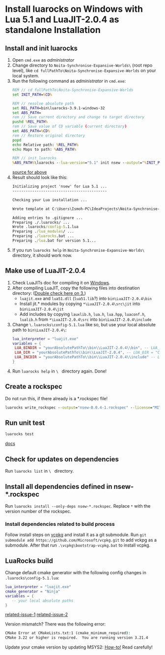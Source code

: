 # Install luarocks on Windows with Lua 5.1 and LuaJIT-2.0.4 as standalone Installation

## Install and init luarocks

1. Open `cmd.exe` as *administrator*
2. Change directory to `Noita-Synchronise-Expansive-Worlds\` (root repo level), like `cd fullPathTo\Noita-Synchronise-Expansive-Worlds` on your local system.
3. Run the following command as *administrator* in `cmd.exe`:
   ```cmd
   REM // cd fullPathTo\Noita-Synchronise-Expansive-Worlds
   set INIT_PATH=%CD%
   
   REM // resolve absolute path
   set REL_PATH=bin\luarocks-3.9.1-windows-32
   set ABS_PATH=
   rem // Save current directory and change to target directory
   pushd %REL_PATH%
   rem // Save value of CD variable (current directory)
   set ABS_PATH=%CD%
   rem // Restore original directory
   popd   
   echo Relative path: %REL_PATH%
   echo Maps to path: %ABS_PATH%
   
   REM // init luarocks
   %ABS_PATH%\luarocks --lua-version="5.1" init nsew --output="%INIT_PATH%" --homepage="https://github.com/Ismoh/Noita-Synchronise-Expansive-Worlds" --lua-versions="5.1" --license="MIT"
   ```
   [source for above](https://stackoverflow.com/questions/1645843/resolve-absolute-path-from-relative-path-and-or-file-name)
4. Result should look like this:
   ```cmd
   Initializing project 'nsew' for Lua 5.1 ...
   -------------------------------------------
   
   Checking your Lua installation ...
   
   Wrote template at C:\Users\Ismoh-PC\IdeaProjects\Noita-Synchronise-Expansive-Worlds -- you should now edit and finish it.
   
   Adding entries to .gitignore ...
   Preparing ./.luarocks/ ...
   Wrote .luarocks/config-5.1.lua
   Preparing ./lua_modules/ ...
   Preparing ./luarocks.bat ...
   Preparing ./lua.bat for version 5.1...
   ```
5. If you run `luarocks help` in `Noita-Synchronise-Expansive-Worlds\` directory, it should work now.

## Make use of LuaJIT-2.0.4
1. Check LuaJITs doc for compiling it on [Windows](https://luajit.org/install.html#windows).
2. After compiling LuaJIT, copy the following files into destination directory: ([Double check here on 3.](https://gist.github.com/Egor-Skriptunoff/cb952f7eaf39b7b1bf739b818ece87cd))
    - `luajit.exe` and `lua51.dll` (`lua51.lib`?) into `bin\LuaJIT-2.0.4\bin`
    - Install jit.* modules by copying `*\LuaJIT-2.0.4\src\jit` into `bin\LuaJIT-2.0.4\jit`
    - Add includes by copying `lauxlib.h`, `lua.h`, `lua.hpp`, `luaconf.h`, `lualib.h` from `*\LuaJIT-2.0.4\src` into `bin\LuaJIT-2.0.4\include`
3. Change `\.luarocks\config-5.1.lua` like so, but use your local absolute path to `bin\LuaJIT-2.0.4\`:
   ```lua
   lua_interpreter = "luajit.exe"
   variables = {
    LUA_BINDIR = "yourAbsolutePathTo\\bin\\LuaJIT-2.0.4\\bin", -- LUA_BINDIR = "C:\\msys64\\mingw32\\bin",
    LUA_DIR = "yourAbsolutePathTo\\bin\\LuaJIT-2.0.4", -- LUA_DIR = "C:\\msys64\\mingw32",
    LUA_INCDIR = "yourAbsolutePathTo\\bin\\LuaJIT-2.0.4\\include" -- LUA_INCDIR = "C:\\msys64\\mingw32/include/lua5.1"
   }
   ```
4. Run `luarocks help` in `\ ` directory again. Done!

## Create a rockspec
Do not run this, if there already is a *.rockspec file!
```cmd
luarocks write_rockspec --output="nsew-0.0.4-1.rockspec" --license="MIT" --lua-versions="5.1" --rockspec-format="3.0"
```

## Run unit test
```cmd
luarocks test
```
[docs](https://github.com/luarocks/luarocks/wiki/test#test-types)

## Check for updates on dependencies
Run `luarocks list` in `\ ` directory.

## Install all dependencies defined in nsew-*.rockspec
Run `luarocks install --only-deps nsew-*.rockspec`. Replace `*` with the version number of the rockspec.

### Install dependencies related to build process
Follow install steps on [vcpkg](https://vcpkg.io/en/getting-started.html) and install it as a git submodule.
Run `git submodule add https://github.com/Microsoft/vcpkg.git` to add vckpg as a submodule.
After that run `.\vcpkg\bootstrap-vcpkg.bat` to install vcpkg.

## LuaRocks build
Change default cmake generator with the following config changes in `.luarocks\config-5.1.lua`:
```lua
lua_interpreter = "luajit.exe"
cmake_generator = "Ninja"
variables = {
   -- your local absolute paths
}
```
[related-issue-1](https://github.com/luarocks/luarocks/issues/509#issuecomment-800368236)
[related-issue-2](https://github.com/luarocks/luarocks/issues/1476#issuecomment-1346771079)

Version mismatch? There was the following error:
```cmd
CMake Error at CMakeLists.txt:1 (cmake_minimum_required):
CMake 3.22 or higher is required.  You are running version 3.21.4
```
Update your cmake version by updating MSYS2: [How-to!](https://www.msys2.org/docs/updating/)
Read carefully!